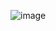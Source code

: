 ![image](https://github.com/urakawa-es5/security/assets/103549087/c9e1d785-cd25-45b2-96b5-337d01f8baf7)
